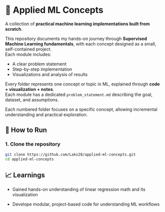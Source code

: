 # 🧠 Applied ML Concepts  

A collection of **practical machine learning implementations built from scratch**.  

This repository documents my hands-on journey through **Supervised Machine Learning fundamentals**, with each concept designed as a small, self-contained project.  
Each module includes:  
- A clear problem statement  
- Step-by-step implementation  
- Visualizations and analysis of results  

Every folder represents one concept or topic in ML, explained through **code + visualization + notes**.  
Each module has a dedicated `problem_statement.md` describing the goal, dataset, and assumptions.

Each numbered folder focuses on a specific concept, allowing incremental understanding and practical exploration.



## 🧭 How to Run

### 1. Clone the repository
```bash
git clone https://github.com/Laks28/applied-ml-concepts.git
cd applied-ml-concepts
```



## 📈 Learnings

- Gained hands-on understanding of linear regression math and its visualization

- Develope modular, project-based code for understanding ML workflows